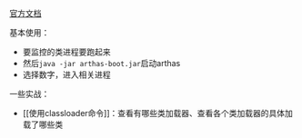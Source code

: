 [官方文档](https://arthas.aliyun.com/doc/quick-start.html)


基本使用：
- 要监控的类进程要跑起来
- 然后`java -jar arthas-boot.jar`启动arthas
- 选择数字，进入相关进程

一些实战：
- [[使用classloader命令]]：查看有哪些类加载器、查看各个类加载器的具体加载了哪些类

